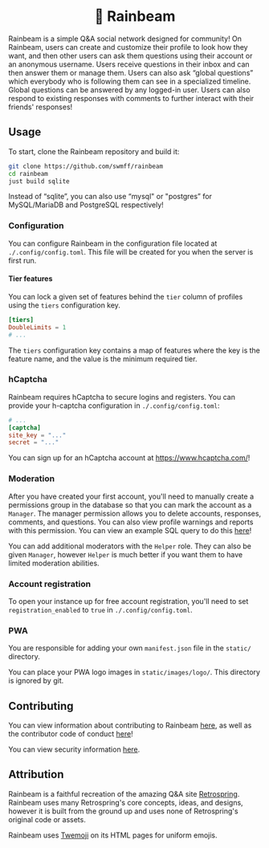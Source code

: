 <h1 align="center">🌈 Rainbeam</h1>

Rainbeam is a simple Q&A social network designed for community! On Rainbeam, users can create and customize their profile to look how they want, and then other users can ask them questions using their account or an anonymous username. Users receive questions in their inbox and can then answer them or manage them. Users can also ask “global questions” which everybody who is following them can see in a specialized timeline. Global questions can be answered by any logged-in user. Users can also respond to existing responses with comments to further interact with their friends' responses!

## Usage

To start, clone the Rainbeam repository and build it:

```bash
git clone https://github.com/swmff/rainbeam
cd rainbeam
just build sqlite
```

Instead of “sqlite”, you can also use “mysql" or "postgres” for MySQL/MariaDB and PostgreSQL respectively!

### Configuration

You can configure Rainbeam in the configuration file located at `./.config/config.toml`. This file will be created for you when the server is first run.

#### Tier features

You can lock a given set of features behind the `tier` column of profiles using the `tiers` configuration key.

```toml
[tiers]
DoubleLimits = 1
# ...
```

The `tiers` configuration key contains a map of features where the key is the feature name, and the value is the minimum required tier.

### hCaptcha

Rainbeam requires hCaptcha to secure logins and registers. You can provide your h-captcha configuration in `./.config/config.toml`:

```toml
# ...
[captcha]
site_key = "..."
secret = "..."
```

You can sign up for an hCaptcha account at <https://www.hcaptcha.com/>!

### Moderation

After you have created your first account, you'll need to manually create a permissions group in the database so that you can mark the account as a `Manager`. The manager permission allows you to delete accounts, responses, comments, and questions. You can also view profile warnings and reports with this permission. You can view an example SQL query to do this [here](https://github.com/swmff/rainbeam/blob/master/sql/moderation.sql)!

You can add additional moderators with the `Helper` role. They can also be given `Manager`, however `Helper` is much better if you want them to have limited moderation abilities.

### Account registration

To open your instance up for free account registration, you'll need to set `registration_enabled` to `true` in `./.config/config.toml`.

### PWA

You are responsible for adding your own `manifest.json` file in the `static/` directory.

You can place your PWA logo images in `static/images/logo/`. This directory is ignored by git.

## Contributing

You can view information about contributing to Rainbeam [here](https://github.com/swmff/rainbeam/blob/master/.github/CONTRIBUTING.md), as well as the contributor code of conduct [here](https://github.com/swmff/rainbeam/blob/master/.github/CODE_OF_CONDUCT.md)!

You can view security information [here](https://github.com/swmff/rainbeam/blob/master/SECURITY.md).

## Attribution

Rainbeam is a faithful recreation of the amazing Q&A site [Retrospring](https://github.com/Retrospring/retrospring). Rainbeam uses many Retrospring's core concepts, ideas, and designs, however it is built from the ground up and uses none of Retrospring's original code or assets.

Rainbeam uses [Twemoji](https://github.com/jdecked/twemoji) on its HTML pages for uniform emojis.

